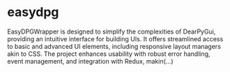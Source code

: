 # easydpg
EasyDPGWrapper is designed to simplify the complexities of DearPyGui, providing an intuitive interface for building UIs. It offers streamlined access to basic and advanced UI elements, including responsive layout managers akin to CSS. The project enhances usability with robust error handling, event management, and integration with Redux, makin(...)
